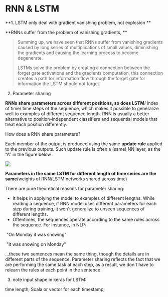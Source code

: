 # RNN & LSTM

**1. LSTM only deal with gradient vanishing problem, not explosion **



**RNNs suffer from the problem of vanishing gradients, ** 

> Summing up, we have seen that RNNs suffer from vanishing gradients caused by long series of multiplications of small values, diminishing the gradients and causing the learning process to become degenerate.
>
> LSTMs solve the problem by creating a connection between the forget gate activations and the gradients computation, this connection creates a path for information flow through the forget gate for information the LSTM should not forget.





2. Parameter sharing 

**RNNs share parameters across different positions, so does LSTM**/ index of time/ time steps of the sequence, which makes it possible to generalize well to examples of different sequence length. RNN is usually a better alternative to position-independent classifiers and sequential models that treat each position differently.

How does a RNN share parameters? 

Each member of the output is produced using the same **update rule** applied to the previous outputs. Such update rule is often a (same) NN layer, as the “A” in the figure below .



![](https://miro.medium.com/max/4000/0*WdbXF_e8kZI1R5nQ.png)



**Parameters in the same LSTM for different length of time series are the same**(weights of RNN/LSTM networks shared across time)

There are pure theoretical reasons for parameter sharing:

- It helps in applying the model to examples of different lengths. While reading a sequence, if RNN model uses different parameters for each step during training, it won't generalize to unseen sequences of different lengths.
- Oftentimes, the sequences operate according to the same rules across the sequence. For instance, in NLP:

​                           "On Monday it was snowing"

​                           "It was snowing on Monday"

...these two sentences mean the same thing, though the details are in different parts of the sequence. Parameter sharing reflects the fact that we are performing the same task at each step, as a result, we don't have to relearn the rules at each point in the sentence.



3. note input shape in keras for LSTM:

time length; Scala or vector for each timestamp;